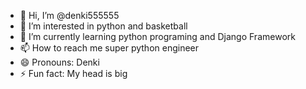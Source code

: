 - 👋 Hi, I’m @denki555555
- 👀 I’m interested in python and basketball
- 🌱 I’m currently learning python programing and Django Framework
- 📫 How to reach me super python engineer
- 😄 Pronouns: Denki
- ⚡ Fun fact: My head is big

<!---
denki555555/denki555555 is a ✨ special ✨ repository because its `README.md` (this file) appears on your GitHub profile.
You can click the Preview link to take a look at your changes.
--->
